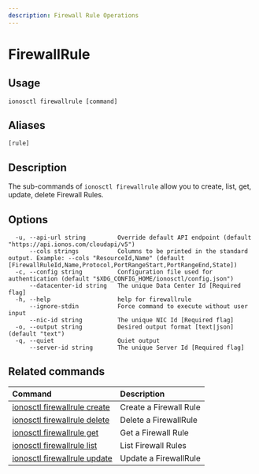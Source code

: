 ```yaml
---
description: Firewall Rule Operations
---
```


# FirewallRule

## Usage

```text
ionosctl firewallrule [command]
```

## Aliases

```text
[rule]
```

## Description

The sub-commands of `ionosctl firewallrule` allow you to create, list, get, update, delete Firewall Rules.

## Options

```text
  -u, --api-url string         Override default API endpoint (default "https://api.ionos.com/cloudapi/v5")
      --cols strings           Columns to be printed in the standard output. Example: --cols "ResourceId,Name" (default [FirewallRuleId,Name,Protocol,PortRangeStart,PortRangeEnd,State])
  -c, --config string          Configuration file used for authentication (default "$XDG_CONFIG_HOME/ionosctl/config.json")
      --datacenter-id string   The unique Data Center Id [Required flag]
  -h, --help                   help for firewallrule
      --ignore-stdin           Force command to execute without user input
      --nic-id string          The unique NIC Id [Required flag]
  -o, --output string          Desired output format [text|json] (default "text")
  -q, --quiet                  Quiet output
      --server-id string       The unique Server Id [Required flag]
```

## Related commands

| Command | Description |
| :--- | :--- |
| [ionosctl firewallrule create](create.md) | Create a Firewall Rule |
| [ionosctl firewallrule delete](delete.md) | Delete a FirewallRule |
| [ionosctl firewallrule get](get.md) | Get a Firewall Rule |
| [ionosctl firewallrule list](list.md) | List Firewall Rules |
| [ionosctl firewallrule update](update.md) | Update a FirewallRule |

